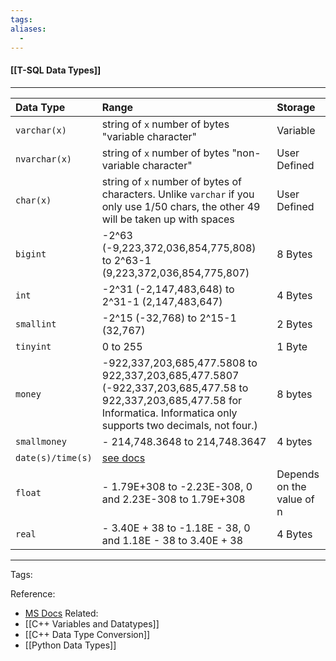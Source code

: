 ```yaml
---
tags:
aliases: 
  - 
---
```


#### [[T-SQL Data Types]]

---

| Data Type         | Range                                                                                                                                                                        | Storage                   |
|:----------------- |:---------------------------------------------------------------------------------------------------------------------------------------------------------------------------- |:------------------------- |
| `varchar(x)`      | string of `x` number of bytes "variable character"                                                                                                                           | Variable                  |
| `nvarchar(x)`     | string of `x` number of bytes "non-variable character"                                                                                                                       | User Defined              |
| `char(x)`         | string of `x` number of bytes of characters. Unlike `varchar` if you only use 1/50 chars, the other 49 will be taken up with spaces                                          | User Defined                          |
| `bigint`          | -2^63 (-9,223,372,036,854,775,808) to 2^63-1 (9,223,372,036,854,775,807)                                                                                                     | 8 Bytes                   |
| `int`             | -2^31 (-2,147,483,648) to 2^31-1 (2,147,483,647)                                                                                                                             | 4 Bytes                   |
| `smallint`        | -2^15 (-32,768) to 2^15-1 (32,767)                                                                                                                                           | 2 Bytes                   |
| `tinyint`         | 0 to 255                                                                                                                                                                     | 1 Byte                    |
| `money`           | -922,337,203,685,477.5808 to 922,337,203,685,477.5807 (-922,337,203,685,477.58 to 922,337,203,685,477.58 for Informatica. Informatica only supports two decimals, not four.) | 8 bytes                   |
| `smallmoney`      | - 214,748.3648 to 214,748.3647                                                                                                                                               | 4 bytes                   |
| `date(s)/time(s)` | [see docs](https://docs.microsoft.com/en-us/sql/t-sql/data-types/date-transact-sql?view=sql-server-ver15)                                                                    |                           |
| `float`           | - 1.79E+308 to -2.23E-308, 0 and 2.23E-308 to 1.79E+308                                                                                                                      | Depends on the value of n |
| `real`            | - 3.40E + 38 to -1.18E - 38, 0 and 1.18E - 38 to 3.40E + 38                                                                                                                  | 4 Bytes                   |

---
Tags: 

Reference:
- [MS Docs](https://docs.microsoft.com/en-us/sql/t-sql/data-types/data-types-transact-sql?view=sql-server-ver15)
Related:
- [[C++ Variables and Datatypes]]
- [[C++ Data Type Conversion]]
- [[Python Data Types]]

